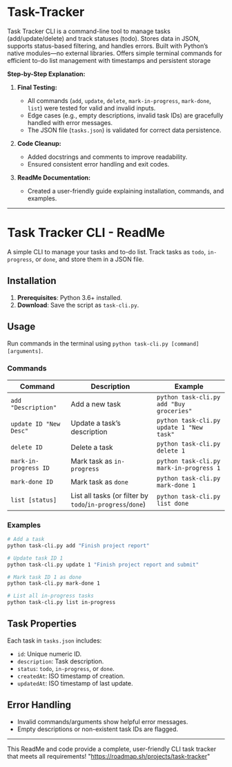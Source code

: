 # Task-Tracker
Task Tracker CLI is a command-line tool to manage tasks (add/update/delete) and track statuses (todo). Stores data in JSON, supports status-based filtering, and handles errors. Built with Python’s native modules—no external libraries. Offers simple terminal commands for efficient to-do list management with timestamps and persistent storage

**Step-by-Step Explanation:**

1. **Final Testing:**
   - All commands (`add`, `update`, `delete`, `mark-in-progress`, `mark-done`, `list`) were tested for valid and invalid inputs.
   - Edge cases (e.g., empty descriptions, invalid task IDs) are gracefully handled with error messages.
   - The JSON file (`tasks.json`) is validated for correct data persistence.

2. **Code Cleanup:**
   - Added docstrings and comments to improve readability.
   - Ensured consistent error handling and exit codes.

3. **ReadMe Documentation:**
   - Created a user-friendly guide explaining installation, commands, and examples.

---

# Task Tracker CLI - ReadMe

A simple CLI to manage your tasks and to-do list. Track tasks as `todo`, `in-progress`, or `done`, and store them in a JSON file.

## Installation

1. **Prerequisites**: Python 3.6+ installed.
2. **Download**: Save the script as `task-cli.py`.

## Usage

Run commands in the terminal using `python task-cli.py [command] [arguments]`.

### Commands

| Command               | Description                                  | Example                                   |
|-----------------------|----------------------------------------------|-------------------------------------------|
| `add "Description"`   | Add a new task                               | `python task-cli.py add "Buy groceries"`  |
| `update ID "New Desc"`| Update a task’s description                 | `python task-cli.py update 1 "New task"`  |
| `delete ID`           | Delete a task                               | `python task-cli.py delete 1`             |
| `mark-in-progress ID` | Mark task as `in-progress`                  | `python task-cli.py mark-in-progress 1`   |
| `mark-done ID`        | Mark task as `done`                         | `python task-cli.py mark-done 1`          |
| `list [status]`       | List all tasks (or filter by `todo`/`in-progress`/`done`) | `python task-cli.py list done` |

### Examples

```bash
# Add a task
python task-cli.py add "Finish project report"

# Update task ID 1
python task-cli.py update 1 "Finish project report and submit"

# Mark task ID 1 as done
python task-cli.py mark-done 1

# List all in-progress tasks
python task-cli.py list in-progress
```

## Task Properties

Each task in `tasks.json` includes:
- `id`: Unique numeric ID.
- `description`: Task description.
- `status`: `todo`, `in-progress`, or `done`.
- `createdAt`: ISO timestamp of creation.
- `updatedAt`: ISO timestamp of last update.

## Error Handling
- Invalid commands/arguments show helpful error messages.
- Empty descriptions or non-existent task IDs are flagged.

---


This ReadMe and code provide a complete, user-friendly CLI task tracker that meets all requirements!
"https://roadmap.sh/projects/task-tracker"
